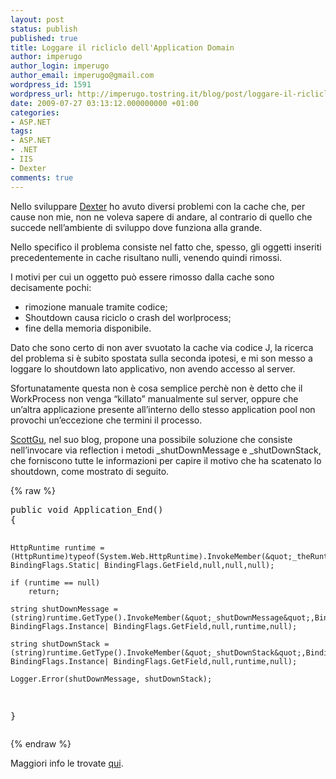 ```yaml
---
layout: post
status: publish
published: true
title: Loggare il ricliclo dell'Application Domain
author: imperugo
author_login: imperugo
author_email: imperugo@gmail.com
wordpress_id: 1591
wordpress_url: http://imperugo.tostring.it/blog/post/loggare-il-ricliclo-dell-application-domain/
date: 2009-07-27 03:13:12.000000000 +01:00
categories:
- ASP.NET
tags:
- ASP.NET
- .NET
- IIS
- Dexter
comments: true
---
```

<p>Nello sviluppare <a href="http://imperugo.tostring.it/About/Dexter">Dexter</a> ho avuto diversi problemi con la cache che, per cause non mie, non ne voleva sapere di andare, al contrario di quello che succede nell&rsquo;ambiente di sviluppo dove funziona alla grande.</p>
<p>Nello specifico il problema consiste nel fatto che, spesso, gli oggetti inseriti precedentemente in cache risultano nulli, venendo quindi rimossi.</p>
<p>I motivi per cui un oggetto pu&ograve; essere rimosso dalla cache sono decisamente pochi:</p>
<ul>
    <li>rimozione manuale tramite codice;</li>
    <li>Shoutdown causa riciclo o crash del worlprocess;</li>
    <li>fine della memoria disponibile.</li>
</ul>
<p>Dato che sono certo di non aver svuotato la cache via codice J, la ricerca del problema si &egrave; subito spostata sulla seconda ipotesi, e mi son messo a loggare lo shoutdown lato applicativo, non avendo accesso al server.</p>
<p>Sfortunatamente questa non &egrave; cosa semplice perch&egrave; non &egrave; detto che il WorkProcess non venga &ldquo;killato&rdquo; manualmente sul server, oppure che un&rsquo;altra applicazione presente all&rsquo;interno dello stesso application pool non provochi un&rsquo;eccezione che termini il processo.</p>
<p><a href="http://weblogs.asp.net/scottgu/default.aspx" title="Scott Guthrie" rel="nofollow" target="_blank">ScottGu</a>, nel suo blog, propone una possibile soluzione che consiste nell&rsquo;invocare via reflection i metodi _shutDownMessage e _shutDownStack, che forniscono tutte le informazioni per capire il motivo che ha scatenato lo shoutdown, come mostrato di seguito.</p>
{% raw %}<pre class="brush: csharp; ruler: true;">
public void Application_End()
{

    HttpRuntime runtime = (HttpRuntime)typeof(System.Web.HttpRuntime).InvokeMember(&quot;_theRuntime&quot;,BindingFlags.NonPublic| BindingFlags.Static| BindingFlags.GetField,null,null,null);

    if (runtime == null)
        return;

    string shutDownMessage = (string)runtime.GetType().InvokeMember(&quot;_shutDownMessage&quot;,BindingFlags.NonPublic| BindingFlags.Instance| BindingFlags.GetField,null,runtime,null);

    string shutDownStack = (string)runtime.GetType().InvokeMember(&quot;_shutDownStack&quot;,BindingFlags.NonPublic| BindingFlags.Instance| BindingFlags.GetField,null,runtime,null);
    
    Logger.Error(shutDownMessage, shutDownStack);
}</pre>{% endraw %}
<p>Maggiori info le trovate <a href="http://weblogs.asp.net/scottgu/archive/2005/12/14/433194.aspx" title="Logging ASP.NET Application Shutdown Events" rel="nofollow" target="_blank">qui</a>.</p>
